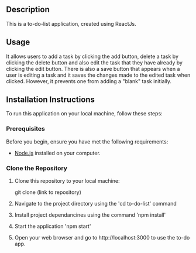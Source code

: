 ## Description

This is a to-do-list application, created using ReactJs. 

## Usage
It allows users to add a task by clicking the add button, delete a task by clicking the delete button and also edit the task that they have already  by clicking the edit button. There is also a save button  that appears when a user is editing a task and it saves the changes made to the edited task when clicked. However, it prevents one from adding a "blank" task initially.

## Installation Instructions

To run this application on your local machine, follow these steps:

### Prerequisites

Before you begin, ensure you have met the following requirements:

- [Node.js](https://nodejs.org/) installed on your computer.

### Clone the Repository

1. Clone this repository to your local machine:

   git clone (link to repository)

2. Navigate to the project directory using the 'cd to-do-list' command

3. Install project dependancines using the command 'npm install'

4. Start the application
'npm start'

5. Open your web browser and go to http://localhost:3000 to use the to-do app.